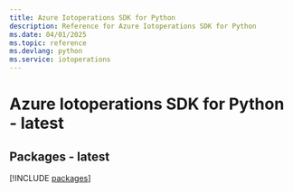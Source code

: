 ```yaml
---
title: Azure Iotoperations SDK for Python
description: Reference for Azure Iotoperations SDK for Python
ms.date: 04/01/2025
ms.topic: reference
ms.devlang: python
ms.service: iotoperations
---
```

# Azure Iotoperations SDK for Python - latest
## Packages - latest
[!INCLUDE [packages](iotoperations-index.md)]
